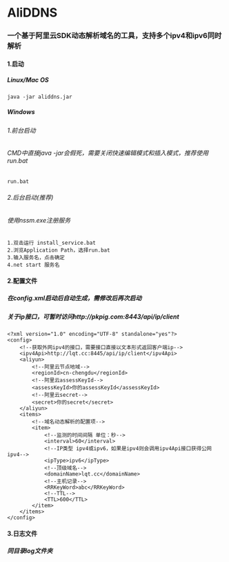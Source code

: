 # AliDDNS

### 一个基于阿里云SDK动态解析域名的工具，支持多个ipv4和ipv6同时解析
#### 1.启动
##### Linux/Mac OS
````
java -jar aliddns.jar
````
##### Windows
###### 1.前台启动
###### CMD中直接java -jar会假死，需要关闭快速编辑模式和插入模式，推荐使用run.bat
````
run.bat
````
###### 2.后台启动(推荐)
###### 使用nssm.exe注册服务
####
````
1.双击运行 install_service.bat
2.浏览Application Path，选择run.bat
3.输入服务名，点击确定
4.net start 服务名
````
#### 2.配置文件
##### 在config.xml启动后自动生成，需修改后再次启动
##### 关于ip接口，可暂时访问http://pkpig.com:8443/api/ip/client
````
<?xml version="1.0" encoding="UTF-8" standalone="yes"?>
<config>
    <!--获取外网ipv4的接口，需要接口直接以文本形式返回客户端ip-->
    <ipv4Api>http://lqt.cc:8445/api/ip/client</ipv4Api>
    <aliyun>
        <!--阿里云节点地域-->
        <regionId>cn-chengdu</regionId>
        <!--阿里云assessKeyId-->
        <assessKeyId>你的assessKeyId</assessKeyId>
        <!--阿里云secret-->
        <secret>你的secret</secret>
    </aliyun>
    <items>
        <!--域名动态解析的配置项-->
        <item>
            <!--监测的时间间隔 单位：秒-->
            <interval>60</interval>
            <!--IP类型 ipv4或ipv6，如果是ipv4则会调用ipv4Api接口获得公网ipv4-->
            <ipType>ipv6</ipType>
            <!--顶级域名-->
            <domainName>lqt.cc</domainName>
            <!--主机记录-->
            <RRKeyWord>abc</RRKeyWord>
            <!--TTL-->
            <TTL>600</TTL>
        </item>
    </items>
</config>
````

#### 3.日志文件
##### 同目录log文件夹
